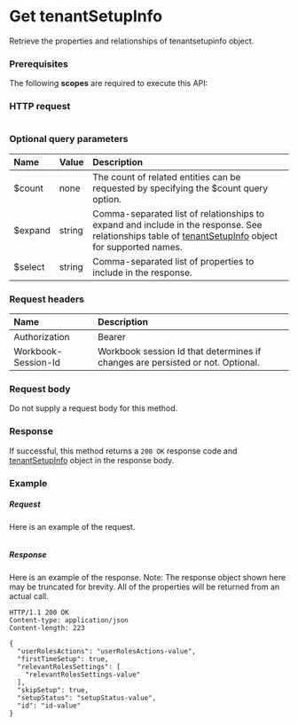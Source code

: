 # Get tenantSetupInfo

Retrieve the properties and relationships of tenantsetupinfo object.
### Prerequisites
The following **scopes** are required to execute this API: 
### HTTP request
<!-- { "blockType": "ignored" } -->
```http

```
### Optional query parameters
|Name|Value|Description|
|:---------------|:--------|:-------|
|$count|none|The count of related entities can be requested by specifying the $count query option.|
|$expand|string|Comma-separated list of relationships to expand and include in the response. See relationships table of [tenantSetupInfo](../resources/tenantsetupinfo.md) object for supported names. |
|$select|string|Comma-separated list of properties to include in the response.|

### Request headers
| Name      |Description|
|:----------|:----------|
| Authorization  | Bearer <code>|
| Workbook-Session-Id  | Workbook session Id that determines if changes are persisted or not. Optional.|

### Request body
Do not supply a request body for this method.
### Response
If successful, this method returns a `200 OK` response code and [tenantSetupInfo](../resources/tenantsetupinfo.md) object in the response body.
### Example
##### Request
Here is an example of the request.
<!-- {
  "blockType": "request",
  "name": "get_tenantsetupinfo"
}-->
```http

```
##### Response
Here is an example of the response. Note: The response object shown here may be truncated for brevity. All of the properties will be returned from an actual call.
<!-- {
  "blockType": "response",
  "truncated": true,
  "@odata.type": "microsoft.graph.tenantSetupInfo"
} -->
```http
HTTP/1.1 200 OK
Content-type: application/json
Content-length: 223

{
  "userRolesActions": "userRolesActions-value",
  "firstTimeSetup": true,
  "relevantRolesSettings": [
    "relevantRolesSettings-value"
  ],
  "skipSetup": true,
  "setupStatus": "setupStatus-value",
  "id": "id-value"
}
```

<!-- uuid: 8fcb5dbc-d5aa-4681-8e31-b001d5168d79
2015-10-25 14:57:30 UTC -->
<!-- {
  "type": "#page.annotation",
  "description": "Get tenantSetupInfo",
  "keywords": "",
  "section": "documentation",
  "tocPath": ""
}-->